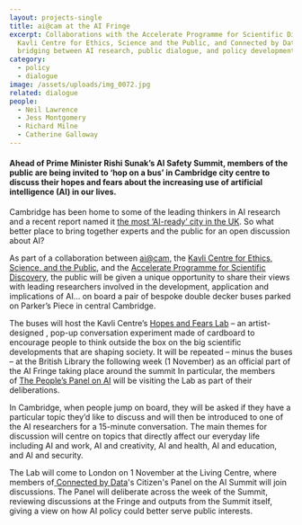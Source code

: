 ```yaml
---
layout: projects-single
title: ai@cam at the AI Fringe
excerpt: Collaborations with the Accelerate Programme for Scientific Discovery,
  Kavli Centre for Ethics, Science and the Public, and Connected by Data are
  bridging between AI research, public dialogue, and policy development.
category:
  - policy
  - dialogue
image: /assets/uploads/img_0072.jpg
related: dialogue
people:
  - Neil Lawrence
  - Jess Montgomery
  - Richard Milne
  - Catherine Galloway
---
```

#### **Ahead of Prime Minister Rishi Sunak’s AI Safety Summit, members of the public are being invited to ‘hop on a bus’ in Cambridge city centre to discuss their hopes and fears about the increasing use of artificial intelligence (AI) in our lives.**

Cambridge has been home to some of the leading thinkers in AI research and a recent report named it [the most ‘AI-ready’ city in the UK](https://blogs.sas.com/content/hiddeninsights/2022/07/13/smart-cities-which-parts-of-the-uk-are-the-most-ai-ready/). So what better place to bring together experts and the public for an open discussion about AI?

As part of a collaboration between [ai@cam](https://ai.cam.ac.uk/), the [Kavli Centre for Ethics, Science, and the Public](https://www.kcesp.ac.uk/), and the [Accelerate Programme for Scientific Discovery](https://acceleratescience.github.io/), the public will be given a unique opportunity to share their views with leading researchers involved in the development, application and implications of AI… on board a pair of bespoke double decker buses parked on Parker’s Piece in central Cambridge.

The buses will host the Kavli Centre’s [Hopes and Fears Lab](https://www.kcesp.ac.uk/projects/the-hopes-and-fears-lab/) – an artist-designed , pop-up conversation experiment made of cardboard to encourage people to think outside the box on the big scientific developments that are shaping society. It will be repeated – minus the buses – at the British Library the following week (1 November) as an official part of the AI Fringe taking place around the summit In particular, the members of [The People’s Panel on AI](https://connectedbydata.org/projects/2023-peoples-panel-on-ai) will be visiting the Lab as part of their deliberations.

In Cambridge, when people jump on board, they will be asked if they have a particular topic they’d like to discuss and will then be introduced to one of the AI researchers for a 15-minute conversation. The main themes for discussion will centre on topics that directly affect our everyday life including AI and work, AI and creativity, AI and health, AI and education, and AI and security.

The Lab will come to London on 1 November at the Living Centre, where members of[ Connected by Data](https://connectedbydata.org)'s Citizen's Panel on the AI Summit will join discussions. The Panel will deliberate across the week of the Summit, reviewing discussions at the Fringe and outputs from the Summit itself, giving a view on how AI policy could better serve public interests.
